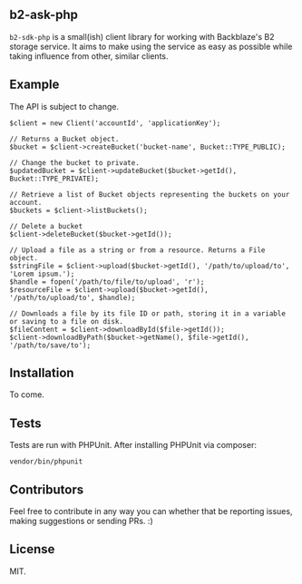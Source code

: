 ## b2-ask-php

`b2-sdk-php` is a small(ish) client library for working with Backblaze's B2 storage service. It aims to make using the
service as easy as possible while taking influence from other, similar clients.

## Example

The API is subject to change.

    $client = new Client('accountId', 'applicationKey');

    // Returns a Bucket object.
    $bucket = $client->createBucket('bucket-name', Bucket::TYPE_PUBLIC);

    // Change the bucket to private.
    $updatedBucket = $client->updateBucket($bucket->getId(), Bucket::TYPE_PRIVATE);

    // Retrieve a list of Bucket objects representing the buckets on your account.
    $buckets = $client->listBuckets();

    // Delete a bucket
    $client->deleteBucket($bucket->getId());

    // Upload a file as a string or from a resource. Returns a File object.
    $stringFile = $client->upload($bucket->getId(), '/path/to/upload/to', 'Lorem ipsum.');
    $handle = fopen('/path/to/file/to/upload', 'r');
    $resourceFile = $client->upload($bucket->getId(), '/path/to/upload/to', $handle);

    // Downloads a file by its file ID or path, storing it in a variable or saving to a file on disk.
    $fileContent = $client->downloadById($file->getId());
    $client->downloadByPath($bucket->getName(), $file->getId(), '/path/to/save/to');

## Installation

To come.

## Tests

Tests are run with PHPUnit. After installing PHPUnit via composer:

    vendor/bin/phpunit

## Contributors

Feel free to contribute in any way you can whether that be reporting issues, making suggestions or sending PRs. :)

## License

MIT.